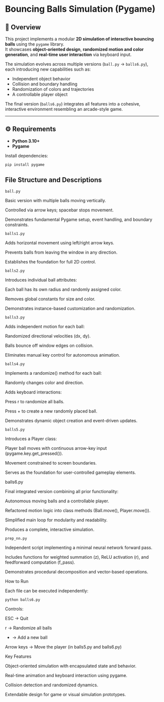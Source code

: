 # Bouncing Balls Simulation (Pygame)

## 🧩 Overview
This project implements a modular **2D simulation of interactive bouncing balls** using the `pygame` library.  
It showcases **object-oriented design**, **randomized motion and color generation**, and **real-time user interaction** via keyboard input.

The simulation evolves across multiple versions (`ball.py` → `balls6.py`), each introducing new capabilities such as:
- Independent object behavior  
- Collision and boundary handling  
- Randomization of colors and trajectories  
- A controllable player object  

The final version (`balls6.py`) integrates all features into a cohesive, interactive environment resembling an arcade-style game.

---

## ⚙️ Requirements
- **Python 3.10+**
- **Pygame**

Install dependencies:
```bash
pip install pygame
```

## File Structure and Descriptions
`ball.py`

Basic version with multiple balls moving vertically.

Controlled via arrow keys; spacebar stops movement.

Demonstrates fundamental Pygame setup, event handling, and boundary constraints.

`balls1.py`

Adds horizontal movement using left/right arrow keys.

Prevents balls from leaving the window in any direction.

Establishes the foundation for full 2D control.

`balls2.py`

Introduces individual ball attributes:

Each ball has its own radius and randomly assigned color.

Removes global constants for size and color.

Demonstrates instance-based customization and randomization.

`balls3.py`

Adds independent motion for each ball:

Randomized directional velocities (dx, dy).

Balls bounce off window edges on collision.

Eliminates manual key control for autonomous animation.

`balls4.py`

Implements a randomize() method for each ball:

Randomly changes color and direction.

Adds keyboard interactions:

Press r to randomize all balls.

Press + to create a new randomly placed ball.

Demonstrates dynamic object creation and event-driven updates.

`balls5.py`

Introduces a Player class:

Player ball moves with continuous arrow-key input (pygame.key.get_pressed()).

Movement constrained to screen boundaries.

Serves as the foundation for user-controlled gameplay elements.

balls6.py

Final integrated version combining all prior functionality:

Autonomous moving balls and a controllable player.

Refactored motion logic into class methods (Ball.move(), Player.move()).

Simplified main loop for modularity and readability.

Produces a complete, interactive simulation.

`prep_nn.py`

Independent script implementing a minimal neural network forward pass.

Includes functions for weighted summation (z), ReLU activation (r), and feedforward computation (f_pass).

Demonstrates procedural decomposition and vector-based operations.

How to Run

Each file can be executed independently:

`python balls6.py`


Controls:

ESC → Quit

r → Randomize all balls

+ → Add a new ball

Arrow keys → Move the player (in balls5.py and balls6.py)

Key Features

Object-oriented simulation with encapsulated state and behavior.

Real-time animation and keyboard interaction using pygame.

Collision detection and randomized dynamics.

Extendable design for game or visual simulation prototypes.
